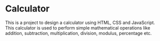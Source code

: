 # Calculator
This is a project to design a calculator using HTML, CSS and JavaScript. This calculator is used to perform simple mathematical operations like addition, subtraction, multiplication, division, modulus, percentage etc.
